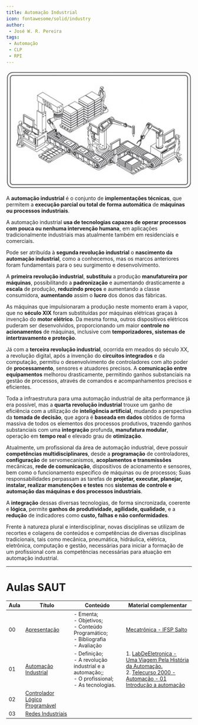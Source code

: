 ```yaml
---
title: Automação Industrial
icon: fontawesome/solid/industry
author:
 - José W. R. Pereira
tags:
 - Automação
 - CLP
 - RPI
---
```


![Planta Automação](./automacao/figuras/planta_automacao.png)

A **automação industrial** é o conjunto de **implementações técnicas**,
que permitem a **execução parcial ou total de forma automática** de
**máquinas ou processos industriais**.

A automação industrial **usa de tecnologias capazes de operar processos com pouca ou
nenhuma intervenção humana**, em aplicações tradicionalmente industriais mas atualmente também em residenciais e comerciais.

Pode ser atribuída à **segunda revolução industrial** o **nascimento da automação industrial**, como a conhecemos, mas os marcos anteriores foram fundamentais para o seu surgimento e desenvolvimento.

A **primeira revolução industrial**, **substituiu** a produção **manufatureira por máquinas**,
possibilitando a **padronização** e aumentando drasticamente a **escala** de produção,
**reduzindo preços** e aumentando a classe consumidora,
**aumentando** assim o **lucro** dos donos das fábricas.

As máquinas que impulsionaram a produção neste momento eram à vapor, que no **século XIX** foram substituídas por máquinas elétricas graças à invenção do **motor elétrico**.
Da mesma forma, outros dispositivos elétricos puderam ser desenvolvidos, proporcionando um maior **controle no acionamentos** de máquinas, inclusive com **temporizadores, sistemas de intertravamento e proteção**.

Já com a **terceira revolução industrial**, ocorrida em meados do século XX,
a revolução digital, após a invenção do **circuitos integrados** e da computação,
permitiu o desenvolvimento de controladores com alto poder de **processamento**,
sensores e atuadores precisos.
A **comunicação entre equipamentos** melhorou drasticamente, permitindo ganhos substanciais na gestão de processos, através de comandos e acompanhamentos precisos e eficientes.

Toda a infraestrutura para uma automação industrial de alta performance já era possível, mas a **quarta revolução industrial** trouxe um ganho de eficiência com a utilização de **inteligência artificial**, mudando a perspectiva da **tomada de decisão**, que agora é **baseada em dados** obtidos de forma massiva de todos os elementos dos processos produtivos, trazendo ganhos substanciais com uma **integração** profunda, **manufatura modular**, operação em **tempo real** e elevado grau de **otimização**.

Atualmente, um profissional da área de automação industrial, deve possuir **competências multidisciplinares**, desde a **programação** de controladores, **configuração** de servomecanismos, **acoplamentos e transmissões** mecânicas, **rede de comunicação**, dispositivos de acionamento e sensores, bem como o funcionamento específico de máquinas ou de processos;
Suas responsabilidades perpassam as tarefas de **projetar, executar, planejar, instalar, realizar manutenções e testes** nos **sistemas de controle e automação das máquinas e dos processos industriais**.

A **integração** dessas diversas tecnologias, de forma sincronizada, coerente e **lógica**, permite **ganhos de produtividade, agilidade, qualidade**, e a **redução** de indicadores como **custo, falhas e não conformidades**.

Frente à natureza plural e interdisciplinar, novas disciplinas se utilizam de recortes e colagens de conteúdos e competências de diversas disciplinas tradicionais, tais como mecânica, pneumática, hidráulica, elétrica, eletrônica, computação e gestão, necessárias para iniciar a formação de um profissional com as competências necessárias para atuação em automação industrial.



---

# Aulas SAUT

| Aula | Título | Conteúdo | Material complementar |
| ---- | ------ | -------- | --------------------- |
| 00   | [Apresentação](automacao/saut/slides/Aula00-Apresentacao.pdf) | - Ementa;<br>- Objetivos;<br>- Conteúdo Programático;<br>- Bibliografia<br>- Avaliação | [Mecatrônica - IFSP Salto](https://slt.ifsp.edu.br/index.php/component/content/article?id=1677) |
| 01   | [Automação Industrial](automacao/saut/slides/Aula01-SistemasDeAutomacao.pdf)  | - Definição;<br>- A revolução industrial e a automação;;<br>- O profissional;<br>- As tecnologias. | 1. [LabDeEletronica - Uma Viagem Pela História da Automação.](https://youtu.be/Jkpp9f2mo38?si=TXCpzE3Cm89qrKbR)<br>2. [Telecurso 2000 - Automação - 01 Introdução a automação](https://youtu.be/Cnh1VyvbpJU?si=NRzWblOgxs17JwNc) |
| 02 | [Controlador Lógico Programável](automacao/clp/index.md) |  |  |
| 03 | [Redes Industriais](automacao/saut/slides/aula00-redes_industriais-SAUT.pdf)      |           |           |
